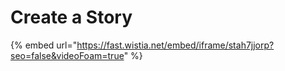# Create a Story

{% embed url="https://fast.wistia.net/embed/iframe/stah7jjorp?seo=false&videoFoam=true" %}




